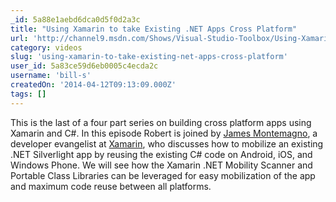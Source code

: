 ```yaml
---
_id: 5a88e1aebd6dca0d5f0d2a3c
title: "Using Xamarin to take Existing .NET Apps Cross Platform"
url: 'http://channel9.msdn.com/Shows/Visual-Studio-Toolbox/Using-Xamarin-to-take-Existing-NET-Apps-Cross-Platform'
category: videos
slug: 'using-xamarin-to-take-existing-net-apps-cross-platform'
user_id: 5a83ce59d6eb0005c4ecda2c
username: 'bill-s'
createdOn: '2014-04-12T09:13:09.000Z'
tags: []
---
```


This is the last of a four part series on building cross platform apps using Xamarin and C#. In this episode Robert is joined by <a href="http://www.twitter.com/JamesMontemagno">James Montemagno</a>, a developer evangelist at <a href="http://www.xamarin.com/">Xamarin</a>, who discusses how to mobilize an existing .NET Silverlight app by reusing the existing C# code on Android, iOS, and Windows Phone. We will see how the Xamarin .NET Mobility Scanner and Portable Class Libraries can be leveraged for easy mobilization of the app and maximum code reuse between all platforms.
